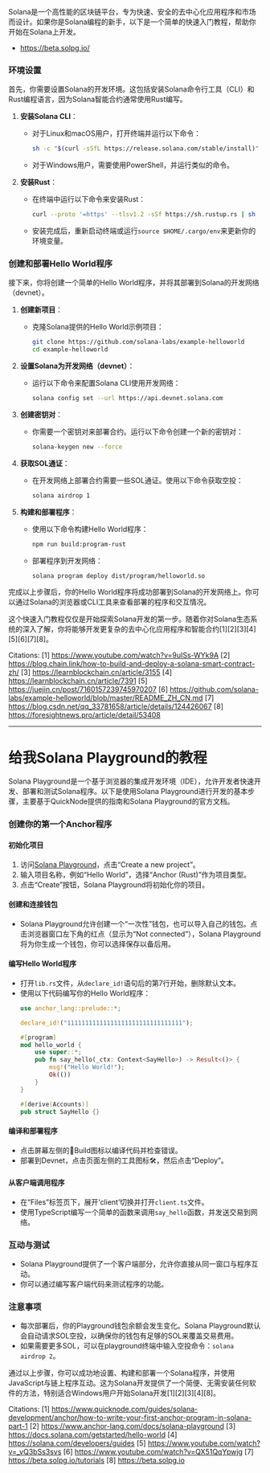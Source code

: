 Solana是一个高性能的区块链平台，专为快速、安全的去中心化应用程序和市场而设计。如果你是Solana编程的新手，以下是一个简单的快速入门教程，帮助你开始在Solana上开发。

- https://beta.solpg.io/

### 环境设置

首先，你需要设置Solana的开发环境。这包括安装Solana命令行工具（CLI）和Rust编程语言，因为Solana智能合约通常使用Rust编写。

1. **安装Solana CLI**：
   - 对于Linux和macOS用户，打开终端并运行以下命令：
     ```bash
     sh -c "$(curl -sSfL https://release.solana.com/stable/install)"
     ```
   - 对于Windows用户，需要使用PowerShell，并运行类似的命令。

2. **安装Rust**：
   - 在终端中运行以下命令来安装Rust：
     ```bash
     curl --proto '=https' --tlsv1.2 -sSf https://sh.rustup.rs | sh
     ```
   - 安装完成后，重新启动终端或运行`source $HOME/.cargo/env`来更新你的环境变量。

### 创建和部署Hello World程序

接下来，你将创建一个简单的Hello World程序，并将其部署到Solana的开发网络（devnet）。

1. **创建新项目**：
   - 克隆Solana提供的Hello World示例项目：
     ```bash
     git clone https://github.com/solana-labs/example-helloworld
     cd example-helloworld
     ```

2. **设置Solana为开发网络（devnet）**：
   - 运行以下命令来配置Solana CLI使用开发网络：
     ```bash
     solana config set --url https://api.devnet.solana.com
     ```

3. **创建密钥对**：
   - 你需要一个密钥对来部署合约。运行以下命令创建一个新的密钥对：
     ```bash
     solana-keygen new --force
     ```

4. **获取SOL通证**：
   - 在开发网络上部署合约需要一些SOL通证。使用以下命令获取空投：
     ```bash
     solana airdrop 1
     ```

5. **构建和部署程序**：
   - 使用以下命令构建Hello World程序：
     ```bash
     npm run build:program-rust
     ```
   - 部署程序到开发网络：
     ```bash
     solana program deploy dist/program/helloworld.so
     ```

完成以上步骤后，你的Hello World程序将成功部署到Solana的开发网络上。你可以通过Solana的浏览器或CLI工具来查看部署的程序和交互情况。

这个快速入门教程仅仅是开始探索Solana开发的第一步。随着你对Solana生态系统的深入了解，你将能够开发更复杂的去中心化应用程序和智能合约[1][2][3][4][5][6][7][8]。

Citations:
[1] https://www.youtube.com/watch?v=9uISs-WYk9A
[2] https://blog.chain.link/how-to-build-and-deploy-a-solana-smart-contract-zh/
[3] https://learnblockchain.cn/article/3155
[4] https://learnblockchain.cn/article/7391
[5] https://juejin.cn/post/7160157239745970207
[6] https://github.com/solana-labs/example-helloworld/blob/master/README_ZH_CN.md
[7] https://blog.csdn.net/qq_33781658/article/details/124426067
[8] https://foresightnews.pro/article/detail/53408


-----
# 给我Solana Playground的教程

Solana Playground是一个基于浏览器的集成开发环境（IDE），允许开发者快速开发、部署和测试Solana程序。以下是使用Solana Playground进行开发的基本步骤，主要基于QuickNode提供的指南和Solana Playground的官方文档。

### 创建你的第一个Anchor程序

#### 初始化项目
1. 访问[Solana Playground](https://beta.solpg.io/)，点击“Create a new project”。
2. 输入项目名称，例如“Hello World”，选择“Anchor (Rust)”作为项目类型。
3. 点击“Create”按钮，Solana Playground将初始化你的项目。

#### 创建和连接钱包
- Solana Playground允许创建一个“一次性”钱包，也可以导入自己的钱包。点击浏览器窗口左下角的红点（显示为“Not connected”），Solana Playground将为你生成一个钱包，你可以选择保存以备后用。

#### 编写Hello World程序
- 打开`lib.rs`文件，从`declare_id!`语句后的第7行开始，删除默认文本。
- 使用以下代码编写你的Hello World程序：
  ```rust
  use anchor_lang::prelude::*;

  declare_id!("11111111111111111111111111111111");

  #[program]
  mod hello_world {
      use super::*;
      pub fn say_hello(_ctx: Context<SayHello>) -> Result<()> {
          msg!("Hello World!");
          Ok(())
      }
  }

  #[derive(Accounts)]
  pub struct SayHello {}
  ```

#### 编译和部署程序
- 点击屏幕左侧的🔧Build图标以编译代码并检查错误。
- 部署到Devnet，点击页面左侧的工具图标🛠，然后点击“Deploy”。

#### 从客户端调用程序
- 在“Files”标签页下，展开‘client’切换并打开`client.ts`文件。
- 使用TypeScript编写一个简单的函数来调用`say_hello`函数，并发送交易到网络。

### 互动与测试
- Solana Playground提供了一个客户端部分，允许你直接从同一窗口与程序互动。
- 你可以通过编写客户端代码来测试程序的功能。

### 注意事项
- 每次部署后，你的Playground钱包余额会发生变化。Solana Playground默认会自动请求SOL空投，以确保你的钱包有足够的SOL来覆盖交易费用。
- 如果需要更多SOL，可以在playground终端中输入空投命令：`solana airdrop 2`。

通过以上步骤，你可以成功地设置、构建和部署一个Solana程序，并使用JavaScript与链上程序互动。这为Solana开发提供了一个简便、无需安装任何软件的方法，特别适合Windows用户开始Solana开发[1][2][3][4][8]。

Citations:
[1] https://www.quicknode.com/guides/solana-development/anchor/how-to-write-your-first-anchor-program-in-solana-part-1
[2] https://www.anchor-lang.com/docs/solana-playground
[3] https://docs.solana.com/getstarted/hello-world
[4] https://solana.com/developers/guides
[5] https://www.youtube.com/watch?v=_vQ3bSs3svs
[6] https://www.youtube.com/watch?v=QX51QqYpwjg
[7] https://beta.solpg.io/tutorials
[8] https://beta.solpg.io
